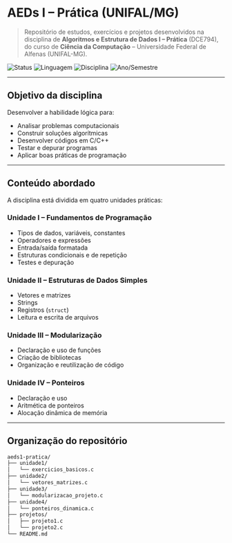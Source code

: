 # AEDs I – Prática (UNIFAL/MG)

> Repositório de estudos, exercícios e projetos desenvolvidos na disciplina de **Algoritmos e Estrutura de Dados I – Prática** (DCE794), do curso de **Ciência da Computação** – Universidade Federal de Alfenas (UNIFAL-MG).

![Status](https://img.shields.io/badge/status-em%20desenvolvimento-yellow)
![Linguagem](https://img.shields.io/badge/Linguagem-C/C++-blue)
![Disciplina](https://img.shields.io/badge/Disciplina-AEDs%20I%20Pr%C3%A1tica-orange)
![Ano/Semestre](https://img.shields.io/badge/2025-1%C2%BA%20semestre-brightgreen)

---

## Objetivo da disciplina

Desenvolver a habilidade lógica para:

- Analisar problemas computacionais
- Construir soluções algorítmicas
- Desenvolver códigos em C/C++
- Testar e depurar programas
- Aplicar boas práticas de programação

---

## Conteúdo abordado

A disciplina está dividida em quatro unidades práticas:

### **Unidade I – Fundamentos de Programação**
- Tipos de dados, variáveis, constantes
- Operadores e expressões
- Entrada/saída formatada
- Estruturas condicionais e de repetição
- Testes e depuração

### **Unidade II – Estruturas de Dados Simples**
- Vetores e matrizes
- Strings
- Registros (`struct`)
- Leitura e escrita de arquivos

### **Unidade III – Modularização**
- Declaração e uso de funções
- Criação de bibliotecas
- Organização e reutilização de código

### **Unidade IV – Ponteiros**
- Declaração e uso
- Aritmética de ponteiros
- Alocação dinâmica de memória

---

## Organização do repositório

```bash
aeds1-pratica/
├── unidade1/
│   └── exercicios_basicos.c
├── unidade2/
│   └── vetores_matrizes.c
├── unidade3/
│   └── modularizacao_projeto.c
├── unidade4/
│   └── ponteiros_dinamica.c
├── projetos/
│   ├── projeto1.c
│   └── projeto2.c
└── README.md
